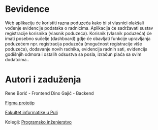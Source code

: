 # Bevidence

Web aplikaciju će koristiti razna poduzeća kako bi si vlasnici olakšali vođenje evidencije podataka o radnicima. Aplikacija će sadržavati sustav registracije korisnika (vlasnik poduzeća). Korisnik (vlasnik poduzeća) će imati posebno sučelje (dashboard) gdje će obavljati funkcije upravljanja poduzećem npr. registracija poduzeća (mogućnost registracije više poduzeća), dodavanje novih radnika, evidencija radnih sati, evidencija godišnjih odmora i ostalih odsustva sa posla, izračun plaća sa svim dodatcima..

# Autori i zaduženja

Rene Borić - Frontend
Dino Gajić - Backend

[Figma prototip](https://www.figma.com/proto/k134wHs0g9SsTeKPH2gB38/PI-PROJEKT?node-id=56%3A399&scaling=min-zoom&page-id=0%3A1&starting-point-node-id=56%3A399)

[Fakultet informatike u Puli](https://fipu.unipu.hr/)

Kolegij: [Programsko inženjerstvo](https://www.notion.so/fiputreca/Programsko-in-enjerstvo-e353945331df468e8382cdad1e91c4b8)
